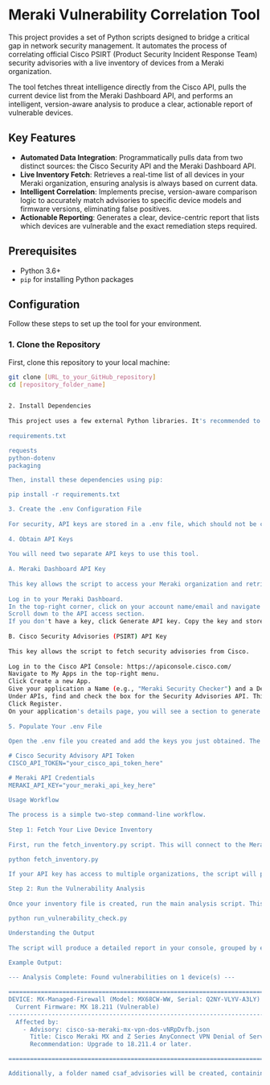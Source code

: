 # Meraki Vulnerability Correlation Tool

This project provides a set of Python scripts designed to bridge a critical gap in network security management. It automates the process of correlating official Cisco PSIRT (Product Security Incident Response Team) security advisories with a live inventory of devices from a Meraki organization.

The tool fetches threat intelligence directly from the Cisco API, pulls the current device list from the Meraki Dashboard API, and performs an intelligent, version-aware analysis to produce a clear, actionable report of vulnerable devices.

## Key Features

-   **Automated Data Integration**: Programmatically pulls data from two distinct sources: the Cisco Security API and the Meraki Dashboard API.
-   **Live Inventory Fetch**: Retrieves a real-time list of all devices in your Meraki organization, ensuring analysis is always based on current data.
-   **Intelligent Correlation**: Implements precise, version-aware comparison logic to accurately match advisories to specific device models and firmware versions, eliminating false positives.
-   **Actionable Reporting**: Generates a clear, device-centric report that lists which devices are vulnerable and the exact remediation steps required.

## Prerequisites

-   Python 3.6+
-   `pip` for installing Python packages

## Configuration

Follow these steps to set up the tool for your environment.

### 1. Clone the Repository

First, clone this repository to your local machine:
```bash
git clone [URL_to_your_GitHub_repository]
cd [repository_folder_name]


2. Install Dependencies
 
This project uses a few external Python libraries. It's recommended to create a requirements.txt file with the following content:
 
requirements.txt

requests
python-dotenv
packaging

Then, install these dependencies using pip:

pip install -r requirements.txt

3. Create the .env Configuration File
 
For security, API keys are stored in a .env file, which should not be committed to source control. Create a file named .env in the root of the project directory.
 
4. Obtain API Keys
 
You will need two separate API keys to use this tool.
 
A. Meraki Dashboard API Key
 
This key allows the script to access your Meraki organization and retrieve the device inventory.
 
Log in to your Meraki Dashboard.
In the top-right corner, click on your account name/email and navigate to My Profile.
Scroll down to the API access section.
If you don't have a key, click Generate API key. Copy the key and store it securely.
 
B. Cisco Security Advisories (PSIRT) API Key
 
This key allows the script to fetch security advisories from Cisco.
 
Log in to the Cisco API Console: https://apiconsole.cisco.com/
Navigate to My Apps in the top-right menu.
Click Create a new App.
Give your application a Name (e.g., "Meraki Security Checker") and a Description.
Under APIs, find and check the box for the Security Advisories API. This is the most critical step to avoid 403 Forbidden errors.
Click Register.
On your application's details page, you will see a section to generate a Bearer Token. Generate a new token (you can set its expiry time) and copy it.
 
5. Populate Your .env File
 
Open the .env file you created and add the keys you just obtained. The file should look exactly like this:

# Cisco Security Advisory API Token
CISCO_API_TOKEN="your_cisco_api_token_here"

# Meraki API Credentials
MERAKI_API_KEY="your_meraki_api_key_here"

Usage Workflow
 
The process is a simple two-step command-line workflow.
 
Step 1: Fetch Your Live Device Inventory
 
First, run the fetch_inventory.py script. This will connect to the Meraki API and create a device_inventory.json file containing all your devices.

python fetch_inventory.py

If your API key has access to multiple organizations, the script will prompt you to choose which one to scan.
 
Step 2: Run the Vulnerability Analysis
 
Once your inventory file is created, run the main analysis script. This will download all Meraki advisories from Cisco and correlate them against your new inventory file.

python run_vulnerability_check.py

Understanding the Output
 
The script will produce a detailed report in your console, grouped by each affected device.
 
Example Output:

--- Analysis Complete: Found vulnerabilities on 1 device(s) ---

==============================================================================
DEVICE: MX-Managed-Firewall (Model: MX68CW-WW, Serial: Q2NY-VLYV-A3LY)
  Current Firmware: MX 18.211 (Vulnerable)
------------------------------------------------------------------------------
  Affected by:
    - Advisory: cisco-sa-meraki-mx-vpn-dos-vNRpDvfb.json
      Title: Cisco Meraki MX and Z Series AnyConnect VPN Denial of Service Vulnerability
      Recommendation: Upgrade to 18.211.4 or later.

==============================================================================

Additionally, a folder named csaf_advisories will be created, containing the raw JSON data for every downloaded advisory for your own records or further analysis.

